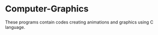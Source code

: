 # Computer-Graphics

These programs contain codes creating animations and graphics using C language.
